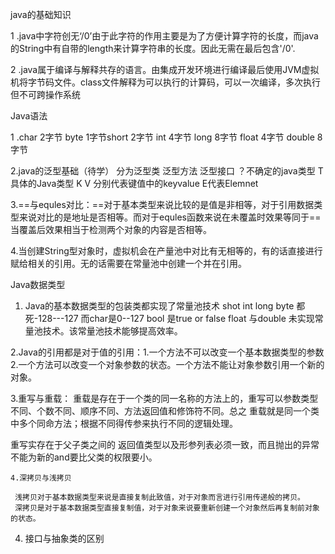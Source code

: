 java的基础知识

1 .java中字符创无‘/0’由于此字符的作用主要是为了方便计算字符的长度，而java的String中有自带的length来计算字符串的长度。因此无需在最后包含'/0'.

2 .java属于编译与解释共存的语言。由集成开发环境进行编译最后使用JVM虚拟机将字节码文件。class文件解释为可以执行的计算码，可以一次编译，多次执行但不可跨操作系统

Java语法

1 .char 2字节 byte 1字节short 2字节 int 4字节 long 8字节 float 4字节 double 8字节
 
2.java的泛型基础（待学） 分为泛型类 泛型方法 泛型接口 ？不确定的java类型 T具体的Java类型 K V 分别代表键值中的keyvalue E代表Elemnet

3.==与equles对比：==对于基本类型来说比较的是值是非相等，对于引用数据类型来说对比的是地址是否相等。而对于equles函数来说在未覆盖时效果等同于== 当覆盖后效果相当于检测两个对象的内容是否相等。

4.当创建String型对象时，虚拟机会在产量池中对比有无相等的，有的话直接进行赋给相关的引用。无的话需要在常量池中创建一个并在引用。

Java数据类型 

1. Java的基本数据类型的包装类都实现了常量池技术 shot int long byte 都死-128---127 而char是0--127 bool 是true or false float 与double 未实现常量池技术。该常量池技术能够提高效率。

2.Java的引用都是对于值的引用：1.一个方法不可以改变一个基本数据类型的参数 2.一个方法可以改变一个对象参数的状态。一个方法不能让对象参数引用一个新的对象。

3.重写与重载：
   重载是存在于一个类的同一名称的方法上的，重写可以参数类型不同、个数不同、顺序不同、方法返回值和修饰符不同。总之 重载就是同一个类中多个同命方法；根据不同得传参来执行不同的逻辑处理。
   
   重写实存在于父子类之间的 返回值类型以及形参列表必须一致，而且抛出的异常不能为新的and要比父类的权限要小。
	 
	4.深拷贝与浅拷贝
	
	 浅拷贝对于基本数据类型来说是直接复制此致值，对于对象而言进行引用传递般的拷贝。
	 深拷贝是对于基本数据类型直接复制值，对于对象来说要重新创建一个对象然后再复制前对象的状态。
	 
4. 接口与抽象类的区别
	
